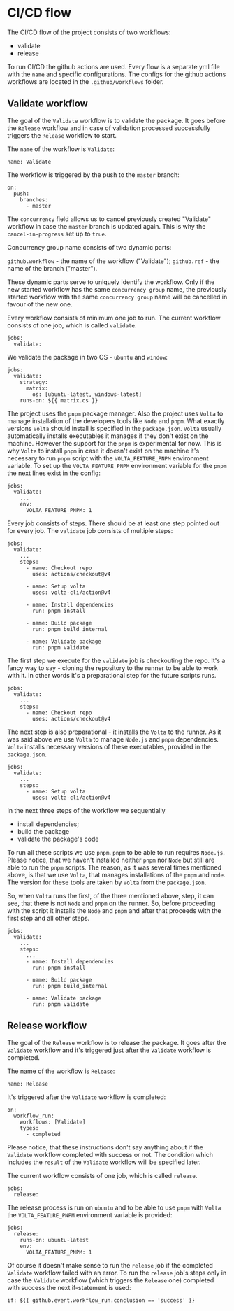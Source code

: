 # CI/CD flow

The CI/CD flow of the project consists of two workflows:
- validate
- release

To run CI/CD the github actions are used. Every flow is a separate yml file with the `name` and specific configurations. The configs for the github actions workflows are located in the `.github/workflows` folder.

## Validate workflow

The goal of the `Validate` workflow is to validate the package. It goes before the `Release` workflow and in case of validation processed successfully triggers the `Release` workflow to start.

The `name` of the workflow is `Validate`:

```
name: Validate
```

The workflow is triggered by the push to the `master` branch:

```
on:
  push:
    branches:
      - master
```

The `concurrency` field allows us to cancel previously created "Validate" workflow in case the `master` branch is updated again. This is why the `cancel-in-progress` set up to `true`.

Concurrency group name consists of two dynamic parts:

`github.workflow` - the name of the workflow ("Validate");
`github.ref` - the name of the branch ("master").

These dynamic parts serve to uniquely identify the workflow. Only if the new started workflow has the same `concurrency group` name, the previously started workflow with the same `concurrency group` name will be cancelled in favour of the new one.

Every workflow consists of minimum one job to run. The current workflow consists of one job, which is called `validate`.

```
jobs:
  validate:
```

We validate the package in two OS - `ubuntu` and `window`:

```
jobs:
  validate:
    strategy:
      matrix:
        os: [ubuntu-latest, windows-latest]
    runs-on: ${{ matrix.os }}
```

The project uses the `pnpm` package manager. Also the project uses `Volta` to manage installation of the developers tools like `Node` and `pnpm`. What exactly versions `Volta` should install is specified in the `package.json`. `Volta` usually automatically installs executables it manages if they don't exist on the machine. However the support for the `pnpm` is experimental for now. This is why `Volta` to install `pnpm` in case it doesn't exist on the machine it's necessary to run `pnpm` script with the `VOLTA_FEATURE_PNPM` environment variable. To set up the `VOLTA_FEATURE_PNPM` environment variable for the `pnpm` the next lines exist in the config:

```
jobs:
  validate:
    ...
    env:
      VOLTA_FEATURE_PNPM: 1
```

Every job consists of steps. There should be at least one step pointed out for every job. The `validate` job consists of multiple steps:

```
jobs:
  validate:
    ...
    steps:
      - name: Checkout repo
        uses: actions/checkout@v4

      - name: Setup volta
        uses: volta-cli/action@v4

      - name: Install dependencies
        run: pnpm install

      - name: Build package
        run: pnpm build_internal

      - name: Validate package
        run: pnpm validate
```

The first step we execute for the `validate` job is checkouting the repo. It's a fancy way to say - cloning the repository to the runner to be able to work with it. In other words it's a preparational step for the future scripts runs.

```
jobs:
  validate:
    ...
    steps:
      - name: Checkout repo
        uses: actions/checkout@v4
```

The next step is also preparational - it installs the `Volta` to the runner. As it was said above we use `Volta` to manage `Node.js` and `pnpm` dependencies. `Volta` installs necessary versions of these executables, provided in the `package.json`.

```
jobs:
  validate:
    ...
    steps:
      - name: Setup volta
        uses: volta-cli/action@v4
```

In the next three steps of the workflow we sequentially 
- install dependencies;
- build the package
- validate the package's code

To run all these scripts we use `pnpm`. `pnpm` to be able to run requires `Node.js`. Please notice, that we haven't installed neither `pnpm` nor `Node` but still are able to run the `pnpm` scripts. The reason, as it was several times mentioned above, is that we use `Volta`, that manages installations of the `pnpm` and `node`. The version for these tools are taken by `Volta` from the `package.json`.

So, when `Volta` runs the first, of the three mentioned above, step, it can see, that there is not `Node` and `pnpm` on the runner. So, before proceeding with the script it installs the `Node` and `pnpm` and after that proceeds with the first step and all other steps.

```
jobs:
  validate:
    ...
    steps:
      ...
      - name: Install dependencies
        run: pnpm install
      
      - name: Build package
        run: pnpm build_internal
      
      - name: Validate package
        run: pnpm validate
```

## Release workflow

The goal of the `Release` workflow is to release the package. It goes after the `Validate` workflow and it's triggered just after the `Validate` workflow is completed.

The name of the workflow is `Release`:

```
name: Release
```

It's triggered after the `Validate` workflow is completed:

```
on:
  workflow_run:
    workflows: [Validate]
    types:
      - completed
```

Please notice, that these instructions don't say anything about if the `Validate` workflow completed with success or not. The condition which includes the `result` of the `Validate` workflow will be specified later.

The current workflow consists of one job, which is called `release`.

```
jobs:
  release:
```

The release process is run on `ubuntu` and to be able to use `pnpm` with `Volta` the `VOLTA_FEATURE_PNPM` environment variable is provided:

```
jobs:
  release:
    runs-on: ubuntu-latest
    env:
      VOLTA_FEATURE_PNPM: 1
```

Of course it doesn't make sense to run the `release` job if the completed `Validate` workflow failed with an error. To run the `release` job's steps only in case the `Validate` workflow (which triggers the `Release` one) completed with success the next if-statement is used:

```
if: ${{ github.event.workflow_run.conclusion == 'success' }}
```
